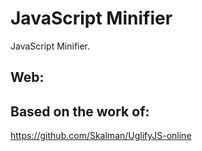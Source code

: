 # JavaScript Minifier

JavaScript Minifier.

## Web:


## Based on the work of:

https://github.com/Skalman/UglifyJS-online
